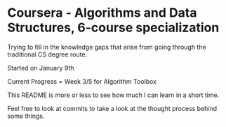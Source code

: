 # Coursera - Algorithms and Data Structures, 6-course specialization

Trying to fill in the knowledge gaps that arise from going through the traditional CS degree route. 

Started on January 9th

Current Progress = Week 3/5 for Algorithm Toolbox

This README is more or less to see how much I can learn in a short time. 

Feel free to look at commits to take a look at the thought process behind some things.

